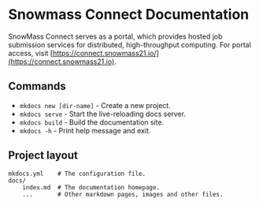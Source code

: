 # Snowmass Connect Documentation

SnowMass Connect serves as a portal, which provides hosted job submission services for distributed, high-throughput computing.
For portal access, visit [https://connect.snowmass21.io/](https://connect.snowmass21.io).

## Commands

* `mkdocs new [dir-name]` - Create a new project.
* `mkdocs serve` - Start the live-reloading docs server.
* `mkdocs build` - Build the documentation site.
* `mkdocs -h` - Print help message and exit.

## Project layout

    mkdocs.yml    # The configuration file.
    docs/
        index.md  # The documentation homepage.
        ...       # Other markdown pages, images and other files.
